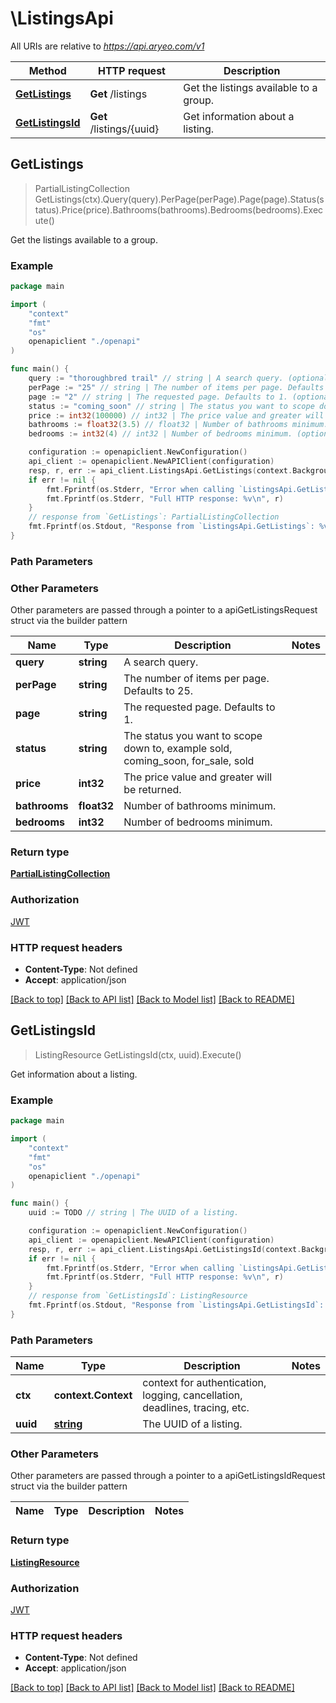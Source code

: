 # \ListingsApi

All URIs are relative to *https://api.aryeo.com/v1*

Method | HTTP request | Description
------------- | ------------- | -------------
[**GetListings**](ListingsApi.md#GetListings) | **Get** /listings | Get the listings available to a group.
[**GetListingsId**](ListingsApi.md#GetListingsId) | **Get** /listings/{uuid} | Get information about a listing.



## GetListings

> PartialListingCollection GetListings(ctx).Query(query).PerPage(perPage).Page(page).Status(status).Price(price).Bathrooms(bathrooms).Bedrooms(bedrooms).Execute()

Get the listings available to a group.



### Example

```go
package main

import (
    "context"
    "fmt"
    "os"
    openapiclient "./openapi"
)

func main() {
    query := "thoroughbred trail" // string | A search query. (optional)
    perPage := "25" // string | The number of items per page. Defaults to 25. (optional)
    page := "2" // string | The requested page. Defaults to 1. (optional)
    status := "coming_soon" // string | The status you want to scope down to, example sold,  coming_soon,  for_sale, sold (optional)
    price := int32(100000) // int32 | The price value and greater will be returned. (optional)
    bathrooms := float32(3.5) // float32 | Number of bathrooms minimum. (optional)
    bedrooms := int32(4) // int32 | Number of bedrooms minimum. (optional)

    configuration := openapiclient.NewConfiguration()
    api_client := openapiclient.NewAPIClient(configuration)
    resp, r, err := api_client.ListingsApi.GetListings(context.Background()).Query(query).PerPage(perPage).Page(page).Status(status).Price(price).Bathrooms(bathrooms).Bedrooms(bedrooms).Execute()
    if err != nil {
        fmt.Fprintf(os.Stderr, "Error when calling `ListingsApi.GetListings``: %v\n", err)
        fmt.Fprintf(os.Stderr, "Full HTTP response: %v\n", r)
    }
    // response from `GetListings`: PartialListingCollection
    fmt.Fprintf(os.Stdout, "Response from `ListingsApi.GetListings`: %v\n", resp)
}
```

### Path Parameters



### Other Parameters

Other parameters are passed through a pointer to a apiGetListingsRequest struct via the builder pattern


Name | Type | Description  | Notes
------------- | ------------- | ------------- | -------------
 **query** | **string** | A search query. | 
 **perPage** | **string** | The number of items per page. Defaults to 25. | 
 **page** | **string** | The requested page. Defaults to 1. | 
 **status** | **string** | The status you want to scope down to, example sold,  coming_soon,  for_sale, sold | 
 **price** | **int32** | The price value and greater will be returned. | 
 **bathrooms** | **float32** | Number of bathrooms minimum. | 
 **bedrooms** | **int32** | Number of bedrooms minimum. | 

### Return type

[**PartialListingCollection**](PartialListingCollection.md)

### Authorization

[JWT](../README.md#JWT)

### HTTP request headers

- **Content-Type**: Not defined
- **Accept**: application/json

[[Back to top]](#) [[Back to API list]](../README.md#documentation-for-api-endpoints)
[[Back to Model list]](../README.md#documentation-for-models)
[[Back to README]](../README.md)


## GetListingsId

> ListingResource GetListingsId(ctx, uuid).Execute()

Get information about a listing.



### Example

```go
package main

import (
    "context"
    "fmt"
    "os"
    openapiclient "./openapi"
)

func main() {
    uuid := TODO // string | The UUID of a listing.

    configuration := openapiclient.NewConfiguration()
    api_client := openapiclient.NewAPIClient(configuration)
    resp, r, err := api_client.ListingsApi.GetListingsId(context.Background(), uuid).Execute()
    if err != nil {
        fmt.Fprintf(os.Stderr, "Error when calling `ListingsApi.GetListingsId``: %v\n", err)
        fmt.Fprintf(os.Stderr, "Full HTTP response: %v\n", r)
    }
    // response from `GetListingsId`: ListingResource
    fmt.Fprintf(os.Stdout, "Response from `ListingsApi.GetListingsId`: %v\n", resp)
}
```

### Path Parameters


Name | Type | Description  | Notes
------------- | ------------- | ------------- | -------------
**ctx** | **context.Context** | context for authentication, logging, cancellation, deadlines, tracing, etc.
**uuid** | [**string**](.md) | The UUID of a listing. | 

### Other Parameters

Other parameters are passed through a pointer to a apiGetListingsIdRequest struct via the builder pattern


Name | Type | Description  | Notes
------------- | ------------- | ------------- | -------------


### Return type

[**ListingResource**](ListingResource.md)

### Authorization

[JWT](../README.md#JWT)

### HTTP request headers

- **Content-Type**: Not defined
- **Accept**: application/json

[[Back to top]](#) [[Back to API list]](../README.md#documentation-for-api-endpoints)
[[Back to Model list]](../README.md#documentation-for-models)
[[Back to README]](../README.md)

